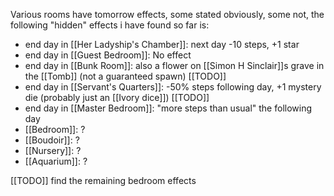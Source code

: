 Various rooms have tomorrow effects, some stated obviously, some not, the following "hidden" effects i have found so far is:
- end day in [[Her Ladyship's Chamber]]: next day -10 steps, +1 star
- end day in [[Guest Bedroom]]: No effect
- end day in [[Bunk Room]]: also a flower on [[Simon H Sinclair]]s grave in the [[Tomb]] (not a guaranteed spawn) [[TODO]]
- end day in [[Servant's Quarters]]: -50% steps following day, +1 mystery die (probably just an [[Ivory dice]]) [[TODO]]
- end day in [[Master Bedroom]]: "more steps than usual" the following day
- [[Bedroom]]: ?
- [[Boudoir]]: ?
- [[Nursery]]: ?
- [[Aquarium]]: ?

[[TODO]] find the remaining bedroom effects